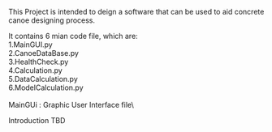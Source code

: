 This Project is intended to deign a software that can be used to aid concrete canoe designing process. 

It contains 6 mian code file, which are:\
1.MainGUI.py\
2.CanoeDataBase.py\
3.HealthCheck.py\
4.Calculation.py\
5.DataCalculation.py\
6.ModelCalculation.py\
\
MainGUi : Graphic User Interface file\

Introduction TBD